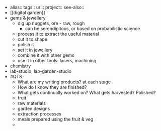 - alias::
  tags::
  url:: 
  project::
  see-also::
- [[digital garden]]
- gems & jewellery
	- dig up nuggets, ore - raw, rough
		- can be serendipitous, or based on probabilistic science
	- process it to extract the useful material
	- cut it to shape
	- polish it
	- set it in jewellery
	- combine it with other gems
	- use it in other tools: lasers, machining
- chemistry
- lab-studio, lab-garden-studio
- #QTS :
	- What are my writing products? at each stage
	- How do I know they are finished?
	- What gets continually worked on? What gets harvested? Polished?
	- fruit
	- raw materials
	- garden designs
	- extraction processes
	- meals prepared using the fruit & veg
	-